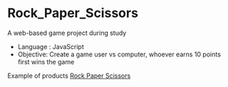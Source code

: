 # Rock_Paper_Scissors
A web-based game project during study 


* Language : JavaScript
* Objective: Create a game user vs computer, whoever earns 10 points first  wins the game 

Example of products
[Rock Paper Scissors](https://www.youtube.com/watch?v=qWPtKtYEsN4&t=2187s&ab_channel=DevEd)
